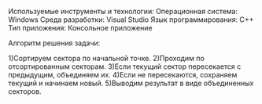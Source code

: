 Используемые инструменты и технологии:
Операционная система: Windows 
Среда разработки: Visual Studio
Язык программирования: C++ 
Тип приложения: Консольное приложение

Алгоритм решения задачи:

1)Сортируем сектора по начальной точке.
2)Проходим по отсортированным секторам.
3)Если текущий сектор пересекается с предыдущим, объединяем их.
4)Если не пересекаются, сохраняем текущий и начинаем новый.
5)Выводим результат в виде объединенных секторов.
